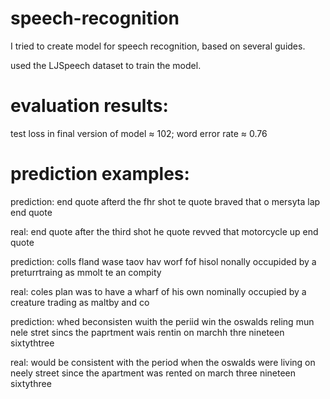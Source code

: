 # speech-recognition
I tried to create model for speech recognition, based on several guides.

used the LJSpeech dataset to train the model.


# evaluation results:
test loss in final version of model ≈ 102; word error rate ≈ 0.76



# prediction examples:

  prediction: end quote afterd the fhr shot te quote braved that o mersyta lap end quote<END>
  
  real:       end quote after the third shot he quote revved that motorcycle up end quote<END>

  prediction: colls fland wase taov hav worf fof hisol nonally occupided by a preturrtraing as mmolt te an compity<END>
  
  real:       coles plan was to have a wharf of his own nominally occupied by a creature trading as maltby and co<END>
  
  prediction: whed beconsisten wuith the periid win the oswalds reling mun nele stret sincs the paprtment wais rentin on marchh thre nineteen sixtythtree<END>
  
  real:       would be consistent with the period when the oswalds were living on neely street since the apartment was rented on march three nineteen sixtythree<END>



